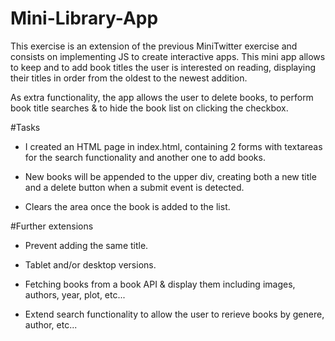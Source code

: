 # Mini-Library-App

This exercise is an extension of the previous MiniTwitter exercise and consists on implementing JS to create interactive apps. This mini app allows to keep and to add book titles the user is interested on reading, displaying their titles in order from the oldest to the newest addition.

As extra functionality, the app allows the user to delete books, to perform book title searches & to hide the book list on clicking the checkbox.

#Tasks

* I created an HTML page in index.html, containing 2 forms with textareas for the search functionality and another one to add books. 

* New books will be appended to the upper div, creating both a new title and a delete button when a submit event is detected. 

* Clears the area once the book is added to the list.

#Further extensions

* Prevent adding the same title.

* Tablet and/or desktop versions.

* Fetching books from a book API & display them including images, authors, year, plot, etc...

* Extend search functionality to allow the user to rerieve books by genere, author, etc...